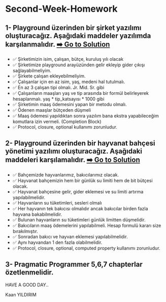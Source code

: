 # Second-Week-Homework

1- Playground üzerinden bir şirket yazılımı oluşturacağız. Aşağıdaki maddeler yazılımda karşılanmalıdır.
[:arrow_right: Go to Solution](./Question1.playground/Contents.swift)
--

- :white_check_mark: Şirketimizin isim, çalışan, bütçe, kuruluş yılı olacak
- :white_check_mark: Şirketimize playground arayüzünden gelir ekleyip gider çıkışı sağlayabilmeliyim.
- :white_check_mark: Şirkete çalışan ekleyebilmeliyim.
- :white_check_mark: Çalışanlar için en az isim, yaş, medeni hal tutulmalı.
- :white_check_mark: En az 3 çalışan tipi olmalı. Jr. Mid. Sr. gibi
- :white_check_mark: Çalışanların maaşları yaş ve tip arasında bir formül belirleyerek hesaplanmalı. yaş * tip_katsayısı * 1000 gibi
- :white_check_mark: Şirketimin maaş ödemesini yapan bir metodu olmalı.
- :white_check_mark: Ödenen maaşlar bütçeden düşmeli
- :white_check_mark: Maaş ödemesi yapıldıktan sonra yazılım bana ekstra yapabileceğim komutlara izin vermeli. (Completion Block)
- :white_check_mark: Protocol, closure, optional kullanımı zorunludur.
 

2- Playground üzerinden bir hayvanat bahçesi yönetimi yazılımı oluşturacağız. Aşağıdaki maddeleri karşılamalıdır.
[:arrow_right: Go to Solution](./Question2.playground/Contents.swift)
--

- :white_check_mark: Bahçemizde hayvanlarımız, bakıcılarımız olacak.
- :white_check_mark: Hayvanat bahçemizin hem bir günlük su limiti hem de bit bütçesi olacak.
- :white_check_mark: Hayvanat bahçesine gelir, gider eklemesi ve su limiti artırma yapılabilmelidir.
- :white_check_mark: Hayvanların su tüketimleri, sesleri olmalı
- :white_check_mark: Her hayvanın tek bakıcısı olmalıdır ancak bakıcılar birden fazla hayvana bakabilmelidir.
- :white_check_mark: Bulunan hayvanların su tüketimleri günlük limitten düşmelidir.
- :white_check_mark: Bakıcıların maaş ödemelerini yapılabilmeli. Hesap formulü kararı size bırakılmıştır.
- :white_check_mark: Sonradan bakıcı ve hayvan eklemesi yapılabilmelidir. 
- :white_check_mark: Aynı hayvandan 1 den fazla olabilmelidir.
- :white_check_mark: Protocol, closure, optional, computed property kullanımı zorunludur.

3- Pragmatic Programmer 5,6,7 chapterlar özetlenmelidir.
--
HAVE A GOOD DAY..

Kaan YILDIRIM
